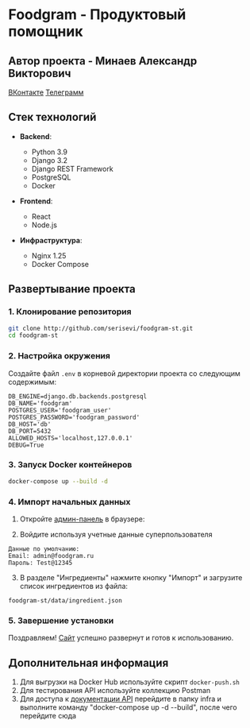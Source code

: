 # Foodgram - Продуктовый помощник

## Автор проекта - Минаев Александр Викторович
[ВКонтакте](vk.com/serisevi)
[Телеграмм](t.me/serisevi)

## Стек технологий

- **Backend**:
  - Python 3.9
  - Django 3.2
  - Django REST Framework
  - PostgreSQL
  - Docker

- **Frontend**:
  - React
  - Node.js

- **Инфраструктура**:
  - Nginx 1.25
  - Docker Compose

## Развертывание проекта

### 1. Клонирование репозитория
```bash
git clone http://github.com/serisevi/foodgram-st.git
cd foodgram-st
```

### 2. Настройка окружения
Создайте файл `.env` в корневой директории проекта со следующим содержимым:
```
DB_ENGINE=django.db.backends.postgresql
DB_NAME='foodgram'
POSTGRES_USER='foodgram_user'
POSTGRES_PASSWORD='foodgram_password'
DB_HOST='db'
DB_PORT=5432
ALLOWED_HOSTS='localhost,127.0.0.1'
DEBUG=True
```

### 3. Запуск Docker контейнеров
```bash
docker-compose up --build -d
```

### 4. Импорт начальных данных

1. Откройте [админ-панель]((http://localhost/admin)) в браузере:

2. Войдите используя учетные данные суперпользователя
```
Данные по умолчанию:
Email: admin@foodgram.ru
Пароль: Test@12345
```

3. В разделе "Ингредиенты" нажмите кнопку "Импорт" и загрузите список ингредиентов из файла:
```
foodgram-st/data/ingredient.json
```

### 5. Завершение установки

Поздравляем! [Сайт](http://localhost/) успешно развернут и готов к использованию.

## Дополнительная информация

1. Для выгрузки на Docker Hub используйте скрипт `docker-push.sh`
2. Для тестирования API используйте коллекцию Postman
3. Для доступа к [документации API](http://localhost/api/docs/) перейдите в папку infra и выполните команду "docker-compose up -d --build", после чего перейдите сюда